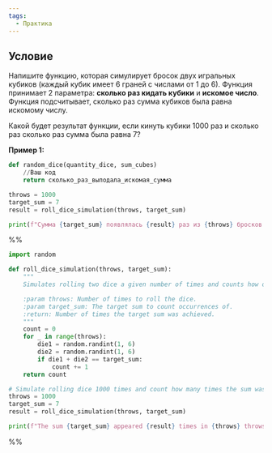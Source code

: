```yaml
---
tags:
  - Практика
---
```

## Условие

Напишите функцию, которая cимулирует бросок двух игральных кубиков (каждый кубик имеет 6 граней с числами от 1 до 6). Функция принимает 2 параметра: **сколько раз кидать кубики** и **искомое число**. Функция подсчитывает, сколько раз сумма кубиков была равна искомому числу.

Какой будет результат функции, если кинуть кубики 1000 раз и сколько раз сколько раз сумма была равна 7?

**Пример 1:**

```python
def random_dice(quantity_dice, sum_cubes)
	//Ваш код
	return сколько_раз_выподала_искомая_сумма

throws = 1000
target_sum = 7
result = roll_dice_simulation(throws, target_sum)

print(f"Сумма {target_sum} появлялась {result} раз из {throws} бросков.")
```

%%
```python
import random

def roll_dice_simulation(throws, target_sum):
    """
    Simulates rolling two dice a given number of times and counts how often their sum equals a target sum.

    :param throws: Number of times to roll the dice.
    :param target_sum: The target sum to count occurrences of.
    :return: Number of times the target sum was achieved.
    """
    count = 0
    for _ in range(throws):
        die1 = random.randint(1, 6)
        die2 = random.randint(1, 6)
        if die1 + die2 == target_sum:
            count += 1
    return count

# Simulate rolling dice 1000 times and count how many times the sum was 7
throws = 1000
target_sum = 7
result = roll_dice_simulation(throws, target_sum)

print(f"The sum {target_sum} appeared {result} times in {throws} throws.")
```
%%